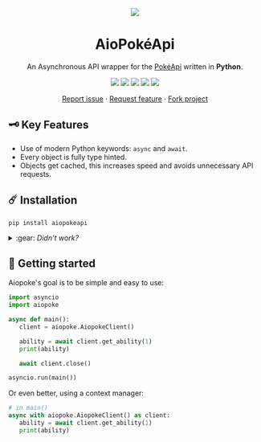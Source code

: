 <p align="center">
   <img src="assets/aiopokeapi-readme-banner.png">
   <h1 align="center"> AioPokéApi</h1>
   <p align="center"> An Asynchronous API wrapper for the <a href="https://pokeapi.co">PokéApi</a> written in <b>Python</b>.
</p>
<p align="center">
   <img id="tests" src="https://img.shields.io/github/workflow/status/beastmatser/aiopokeapi/tests?label=Tests&logo=github&style=flat-square">
   <img id="pypi-version" src="https://img.shields.io/pypi/v/aiopokeapi?label=Pypi%20version&logo=pypi&logoColor=ffffff&style=flat-square">
   <img id="python-version" src="https://img.shields.io/pypi/pyversions/aiopokeapi?label=Python%20version&logo=python&logoColor=ffffff&style=flat-square">
   <img id="license" src="https://img.shields.io/github/license/beastmatser/aiopokeapi?label=License&style=flat-square">
   <img id="style" src="https://img.shields.io/badge/Code%20style-black-black?style=flat-square">
</p>
<p align="center">
   <a href="https://github.com/beastmatser/aiopokeapi/issues/new/choose"> Report issue</a>
   ·
   <a href="https://github.com/beastmatser/aiopokeapi/issues/new/choose"> Request feature</a>
   ·
   <a href="https://github.com/beastmatser/aiopokeapi/fork"> Fork project</a>
</p>

## :old_key: Key Features

- Use of modern Python keywords: `async` and `await`.
- Every object is fully type hinted.
- Objects get cached, this increases speed and avoids unnecessary API requests.

## :comet: Installation

```sh
pip install aiopokeapi
```

<details>

<summary>
    :gear: <i> Didn't work?</i>
</summary>

Depending on your Python installation, you might need to use one of the
following:

- Python is not in PATH

    ```sh
    path/to/python.exe -m pip install aiopokeapi
    ```

- Python is in PATH but pip is not

    ```sh
    python -m pip install aiopokeapi
    ```

- Unix systems can use pip3/python3 commands

    ```sh
    pip3 install aiopokeapi
    ```

    ```sh
    python3 -m pip install aiopokeapi
    ```

- Using multiple Python versions

    ```sh
    py -m pip install aiopokeapi
    ```

</details>

## :rocket: Getting started

Aiopoke's goal is to be simple and easy to use:

```py
import asyncio
import aiopoke

async def main():
   client = aiopoke.AiopokeClient()

   ability = await client.get_ability(1)
   print(ability)

   await client.close()

asyncio.run(main())
```

Or even better, using a context manager:

```py
# in main()
async with aiopoke.AiopokeClient() as client:
   ability = await client.get_ability(1)
   print(ability)
```
